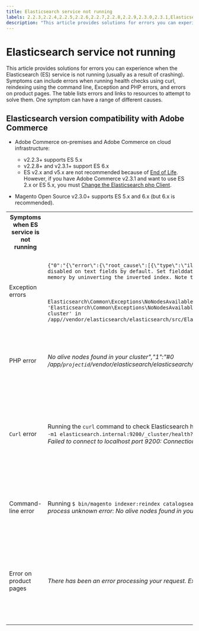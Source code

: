 ```yaml
---
title: Elasticsearch service not running
labels: 2.2.3,2.2.4,2.2.5,2.2.6,2.2.7,2.2.8,2.2.9,2.3.0,2.3.1,Elasticsearch,Elasticsearch 2.x,Elasticsearch 5.x,Elasticsearch 6.x,Elasticsearch errors,End of Life,Magento Commerce,Magento Commerce Cloud,PHP,exception,how to,Adobe Commerce,cloud infrastructure,on-premises
description: "This article provides solutions for errors you can experience when the Elasticsearch (ES) service is not running (usually as a result of crashing). Symptoms can include errors when running health checks using curl, reindexing using the command line, Exception and PHP errors, and errors on product pages. The table lists errors and links to resources to attempt to solve them. One symptom can have a range of different causes."
---
```


# Elasticsearch service not running

This article provides solutions for errors you can experience when the Elasticsearch (ES) service is not running (usually as a result of crashing). Symptoms can include errors when running health checks using curl, reindexing using the command line, Exception and PHP errors, and errors on product pages. The table lists errors and links to resources to attempt to solve them. One symptom can have a range of different causes.

## Elasticsearch version compatibility with Adobe Commerce

* Adobe Commerce on-premises and Adobe Commerce on cloud infrastructure:

    * v2.2.3+ supports ES 5.x
    * v2.2.8+ and v2.3.1+ support ES 6.x
    * ES v2.x and v5.x are not recommended because of [End of Life](https://www.elastic.co/support/eol). However, if you have Adobe Commerce v2.3.1 and want to use ES 2.x or ES 5.x, you must [Change the Elasticsearch php Client](https://devdocs.magento.com/guides/v2.3/config-guide/elasticsearch/es-downgrade.html).

* Magento Open Source v2.3.0+ supports ES 5.x and 6.x (but 6.x is recommended).

<table>
<tr>
<th>Symptoms when ES service is not running</th>
<th>Details</th>
<th>Resources</th>
</tr>
<tr>
<td rowspan="3">Exception errors</td>


</tr>
<tr>
<td>
<code>{"0":"{\"error\":{\"root_cause\":[{\"type\":\"illegal_argument_exception\",\"reason\":\"Fielddata is disabled on text fields by default. Set fielddata=true on [%attribute_code%]] in order to load fielddata in memory by uninverting the inverted index. Note that this can however use significant memory.\"}]</code>
</td>
<td>
<a href="https://experienceleague.adobe.com/docs/commerce-knowledge-base/kb/troubleshooting/elasticsearch/elasticsearch-5-is-configured-but-search-page-does-not-load-with-fielddata-is-disabled...-error.html?lang=en">Elasticsearch 5 is configured, but search page does not load with "Fielddata is disabled..." error</a> in our support knowledge base.
</td>
</tr>
<tr>
<td>
<code>Elasticsearch\Common\Exceptions\NoNodesAvailableException: Noticed exception 'Elasticsearch\Common\Exceptions\NoNodesAvailableException' with message 'No alive nodes found in your cluster' in /app/<projectid>/vendor/elasticsearch/elasticsearch/src/Elasticsearch/ConnectionPool/StaticNoPingConnectionPool.php:51</code>
</td>
<td>
Elasticsuite indices not being deleted.  See <a href="https://experienceleague.adobe.com/docs/commerce-knowledge-base/kb/troubleshooting/elasticsearch/elasticsuite-tracking-indices-causes-problems-with-elasticsearch.html?lang=en">ElasticSuite tracking indices causes problems with Elasticsearch</a> in our support knowledge base.
 </td>
</tr>
<tr>
<td>PHP error</td>
<td>
<i>No alive nodes found in your cluster","1":"#0 /app/<code>projectid</code>/vendor/elasticsearch/elasticsearch/src/Elasticsearch/Transport.php</i>
</td>
<td rowspan="4">
<ul>
<li>Resources for insufficient disk space:<ul>
<li><a href="http://www.cyberciti.biz/datacenter/linux-unix-bsd-osx-cannot-write-to-hard-disk">8 Tips to Solve Linux & Unix Systems Hard Disk Problems Like Disk Full Or Can't Write to the Disk</a></li>
<li><a href="http://serverfault.com/questions/315181/df-says-disk-is-full-but-it-is-not">serverfault: df says disk is full, but it is not</a></li>
<li><a href="http://unix.stackexchange.com/questions/125429/tracking-down-where-disk-space-has-gone-on-linux">unix.stackexchange.com: Tracking down where disk space has gone on Linux?</a></li>
<li>Log files are not archived regularly enough. See <a href="https://docs.magento.com/m2/ee/user_guide/system/action-log-archive.html#configure-the-log-archive">Configure the Log Archive</a> in our developer documentation.</li>
<li>Files system directories are not optimized. See <a href="https://docs.magento.com/m2/ee/user_guide/system/file-optimization.html">File Optimization</a> in our developer documentation.</li>
<li>If the solutions in the above documentation do not solve the issue consider contacting your CSM to request additional storage.</li>
</ul>
</li>
<li>If your disk has not run out of storage but you are still getting the error messages in the left column, <a href="https://support.magento.com/hc/en-us/articles/360019088251">submit a support ticket</a>.</li>
</ul>
<ul>
<li>See <a href="https://experienceleague.adobe.com/docs/commerce-knowledge-base/kb/troubleshooting/elasticsearch/elasticsuite-tracking-indices-causes-problems-with-elasticsearch.html?lang=en">ElasticSuite tracking indices causes problems with Elasticsearch</a> in our support knowledge base.
</li>
</ul>
</td>
</tr>
<tr>
<td><code>Curl</code> error</td>
<td>Running the <code>curl</code> command to check Elasticsearch health:<code>curl -m1 localhost:9200/_cluster/health?pretty</code>(or<code>curl -m1 elasticsearch.internal:9200/_cluster/health?pretty</code>for Starter accounts) produces this error: <i>Error: curl: (7) Failed to connect to localhost port 9200: Connection refused</i> </td>
</tr>
<tr>
<td>Command-line error</td>
<td>Running <code>$ bin/magento indexer:reindex catalogsearch_fulltext</code> produces this error <i>Catalog Search indexer process unknown error:
        No alive nodes found in your cluster</i>
</td>
</tr>
<tr>
<td>Error on product pages
</td>
<td><i>There has been an error processing your request.
      Exception printing is disabled by default for security reasons</code></i>
</tr>
</table>
